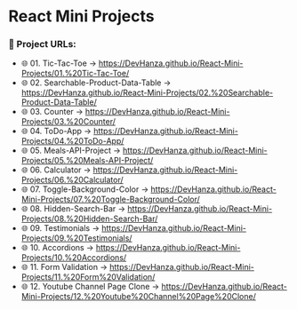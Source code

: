 # React Mini Projects 

### 🔗 Project URLs:

- 🌐 01. Tic-Tac-Toe → https://DevHanza.github.io/React-Mini-Projects/01.%20Tic-Tac-Toe/
- 🌐 02. Searchable-Product-Data-Table → https://DevHanza.github.io/React-Mini-Projects/02.%20Searchable-Product-Data-Table/
- 🌐 03. Counter → https://DevHanza.github.io/React-Mini-Projects/03.%20Counter/
- 🌐 04. ToDo-App → https://DevHanza.github.io/React-Mini-Projects/04.%20ToDo-App/
- 🌐 05. Meals-API-Project → https://DevHanza.github.io/React-Mini-Projects/05.%20Meals-API-Project/
- 🌐 06. Calculator → https://DevHanza.github.io/React-Mini-Projects/06.%20Calculator/
- 🌐 07. Toggle-Background-Color → https://DevHanza.github.io/React-Mini-Projects/07.%20Toggle-Background-Color/
- 🌐 08. Hidden-Search-Bar → https://DevHanza.github.io/React-Mini-Projects/08.%20Hidden-Search-Bar/
- 🌐 09. Testimonials → https://DevHanza.github.io/React-Mini-Projects/09.%20Testimonials/
- 🌐 10. Accordions → https://DevHanza.github.io/React-Mini-Projects/10.%20Accordions/
- 🌐 11. Form Validation → https://DevHanza.github.io/React-Mini-Projects/11.%20Form%20Validation/
- 🌐 12. Youtube Channel Page Clone → https://DevHanza.github.io/React-Mini-Projects/12.%20Youtube%20Channel%20Page%20Clone/
